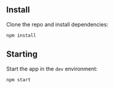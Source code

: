 
## Install

Clone the repo and install dependencies:

```bash
npm install
```

## Starting 
Start the app in the `dev` environment:

```bash
npm start
```
